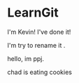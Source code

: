 # LearnGit

I'm Kevin! I've done it!

I'm try to rename it . 


hello, im ppj.

chad is eating cookies
